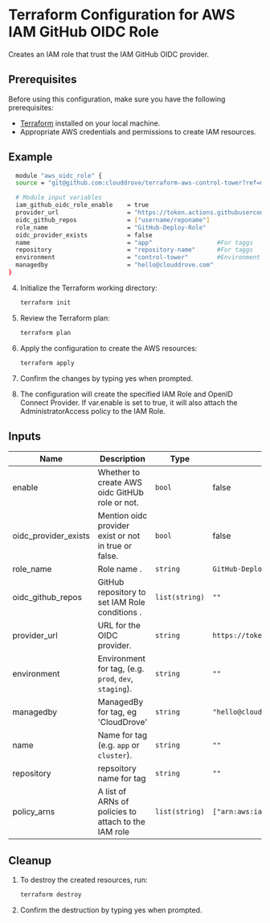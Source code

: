 # Terraform Configuration for AWS IAM GitHub OIDC Role

Creates an IAM role that trust the IAM GitHub OIDC provider.

## Prerequisites

Before using this configuration, make sure you have the following prerequisites:

- [Terraform](https://www.terraform.io/) installed on your local machine.
- Appropriate AWS credentials and permissions to create IAM resources.

## Example
```bash
  module "aws_oidc_role" {
  source = "git@github.com:clouddrove/terraform-aws-control-tower?ref=master"

  # Module input variables
  iam_github_oidc_role_enable    = true
  provider_url                   = "https://token.actions.githubusercontent.com"
  oidc_github_repos              = ["username/reponame"]
  role_name                      = "GitHub-Deploy-Role"
  oidc_provider_exists           = false
  name                           = "app"                  #For taggs
  repository                     = "repository-name"      #For taggs
  environment                    = "control-tower"        #Environment for tag
  managedby                      = "hello@clouddrove.com"
}
```

4. Initialize the Terraform working directory:

   ```bash
   terraform init

5. Review the Terraform plan:

   ```bash
   terraform plan

5. Apply the configuration to create the AWS resources:

   ```bash
   terraform apply

6. Confirm the changes by typing yes when prompted.
7. The configuration will create the specified IAM Role and OpenID Connect Provider. If var.enable is set to true, it will also attach the AdministratorAccess policy to the IAM Role.

## Inputs

| Name | Description | Type | Default | Required |
|------|-------------|------|---------|:--------:|
| enable | Whether to create AWS oidc GitHUb role or not. | `bool` | false | yes |
| oidc_provider_exists | Mention oidc provider exist or not in true or false. | `bool` | false | yes |
| role_name  | Role name . | `string` | `GitHub-Deploy-Role` | yes |
| oidc_github_repos   | GitHub repository to set IAM Role conditions . | `list(string)` | `""` | yes |
| provider_url | URL for the OIDC provider. | `string` | `https://token.actions.githubusercontent.com` | yes |
| environment | Environment for tag, (e.g. `prod`, `dev`, `staging`). | `string` | `""` | yes |
| managedby | ManagedBy for tag, eg 'CloudDrove' | `string` | `"hello@clouddrove.com"` | yes |
| name | Name for tag  (e.g. `app` or `cluster`). | `string` | `""` | yes |
| repository | repsoitory name for tag| `string` | `""` | yes |
| policy_arns | A list of ARNs of policies to attach to the IAM role| `list(string)` | `["arn:aws:iam::aws:policy/AdministratorAccess"]` | yes |

## Cleanup
1. To destroy the created resources, run:
   ```bash
   terraform destroy
   
2. Confirm the destruction by typing yes when prompted.
